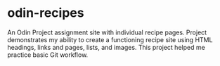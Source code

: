 # odin-recipes
An Odin Project assignment site with individual recipe pages. Project demonstrates my ability to create a functioning recipe site using HTML headings, links and pages, lists, and images. This project helped me practice basic Git workflow.